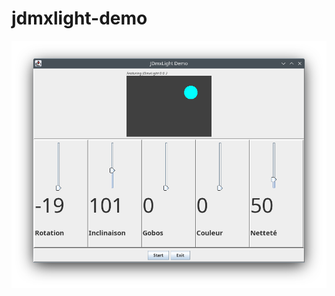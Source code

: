 # jdmxlight-demo
![screenshot](https://github.com/llschall/jdmxlight-demo/blob/main/doc/screenshot.png?raw=true)